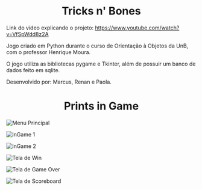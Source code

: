 <h1 style="text-align: center"> Tricks n' Bones </h1>

Link do vídeo explicando o projeto: <a href="https://www.youtube.com/watch?v=VfSpWdd8z2A">https://www.youtube.com/watch?v=VfSpWdd8z2A</a>


Jogo criado em Python durante o curso de Orientação à Objetos da UnB, com o professor Henrique Moura.

O jogo utiliza as bibliotecas pygame e Tkinter, além de possuir um banco de dados feito em sqlite.

Desenvolvido por: Marcus, Renan e Paola.

<h1 style="text-align: center"> Prints in Game </h1>



![Menu Principal](https://media.discordapp.net/attachments/1186840913880817714/1186841049759481979/image.png?ex=6594b6dc&is=658241dc&hm=e3e21dee01b4f7a962679e8155577a11d15a9741f2a24a7848fcfc357733a90a&=&format=webp&quality=lossless&width=672&height=628)

![inGame 1](https://media.discordapp.net/attachments/1186840913880817714/1186841113823297578/image.png?ex=6594b6eb&is=658241eb&hm=6bee7b999008db6892cf795573882fd1de52438b89f62a88fccd0d0c8a3d666b&=&format=webp&quality=lossless&width=672&height=628)

![inGame 2](https://media.discordapp.net/attachments/1186840913880817714/1186841252466012170/image.png?ex=6594b70d&is=6582420d&hm=5dd34e7371ac23f62eedad53238414b7f5d8b86b972ec94ecae3faf43150b05f&=&format=webp&quality=lossless&width=672&height=628)

![Tela de Win](https://media.discordapp.net/attachments/1186840913880817714/1186841548931993711/image.png?ex=6594b753&is=65824253&hm=c18eb290c256185e00252d1f5aa8ec1b5b9425861252bafbb8dfa7dfeb0df029&=&format=webp&quality=lossless&width=672&height=628)

![Tela de Game Over](https://media.discordapp.net/attachments/1186840913880817714/1186841694285615174/image.png?ex=6594b776&is=65824276&hm=c3e2fa0c49419701095bf8c5d832681cc94d468b0ba5c49a843b8f86f0e18770&=&format=webp&quality=lossless&width=672&height=628)

![Tela de Scoreboard](https://media.discordapp.net/attachments/1186840913880817714/1186841773943824484/image.png?ex=6594b789&is=65824289&hm=a2fada166f00b99e77eb4c30665fc0588940101802aedfa4f53e8b8a6793adfe&=&format=webp&quality=lossless&width=672&height=628)


